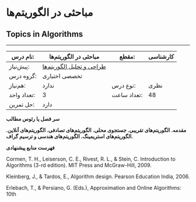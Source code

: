 # مباحثی در الگوریتم‌ها
## Topics in Algorithms
_______________________________________________________________________________
| نام درس:    | مباحثی در الگوریتم‌ها                                                        | مقطع:       | کارشناسی      |
| ----------- | ---------------------------------------------------------------------------- | ----------- | ------------- |
| پیش‌نیاز:   | [طراحی و تحلیل الگوریتم‌ها](mandatory/Design-and-Analysis-of-Algorithms.md)
 | گروه درس:   | تخصصی اختیاری |
| هم‌نیاز:    | ندارد                                                                        | نوع درس:    | نظری          |
| تعداد واحد: | 3                                                                            | تعداد ساعت: | 48            |
| حل تمرین:   |  دارد                                                                        |             |               |

**سر فصل یا رئوس مطالب**

**مقدمه.  الگوریتم‌های تقریبی. جستجوی محلی. الگوریتم‌های تصادفی. الگوریتم‌های آنلاین. الگوریتم‌های استریمینگ. الگوریتم‌های هندسی و ترسیم گراف.**

**فهرست منابع پیشنهادی**

Cormen, T. H., Leiserson, C. E., Rivest, R. L., & Stein, C. Introduction to Algorithms (3-rd edition). MIT Press and McGraw-Hill, 2009.

Kleinberg, J., & Tardos, E., Algorithm design. Pearson Education India, 2006.

Erlebach, T., & Persiano, G. (Eds.), Approximation and Online Algorithms: 10th
